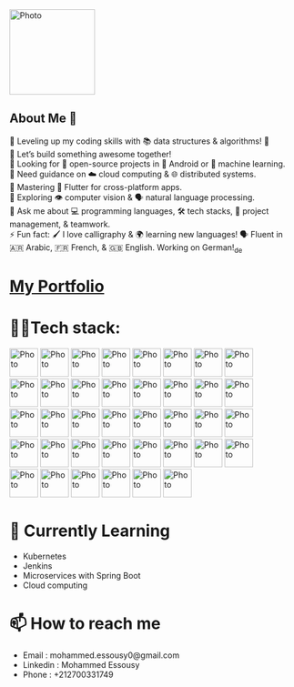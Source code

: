 
<img src="https://i.imgur.com/kLYQZVe.png" alt="Photo" style="height: 150px; width: 150px;">



## About Me 👋

🔭 Leveling up my coding skills with 📚 data structures & algorithms! 🧠</br>
👯 Let’s build something awesome together! </br>
🤖 Looking for 🤝 open-source projects in 📱 Android or 🤖 machine learning.</br>
🤝 Need guidance on ☁️ cloud computing & 🌐 distributed systems.</br>
🌱 Mastering 📱 Flutter for cross-platform apps. </br>
🔭 Exploring 👁️ computer vision & 🗣️ natural language processing.</br>
💬 Ask me about 💻 programming languages, 🛠️ tech stacks, 🤝 project management, &  teamwork.</br>
⚡ Fun fact: 🖌️ I love calligraphy & 🌍 learning new languages! 🗣️ Fluent in 🇦🇷 Arabic, 🇫🇷 French, & 🇬🇧 English. Working on German!<sub>de</sub></br>

<h1><a href="http://essousymohammed.me" style="style-decoration=none" >My Portfolio</a></h1>

<h1>👨‍💻Tech stack: </h1>
            

<span><img src="https://i.imgur.com/XZMEljd.png" alt="Photo" style="height: 50px; width: 50px;"></span>
<span><img src="https://i.imgur.com/JHYCKYp.png" alt="Photo" style="height: 50px; width: 50px;"></span>
<span><img src="https://i.imgur.com/UdgNc7C.png" alt="Photo" style="height: 50px; width: 50px;"></span>
<span><img src="https://i.imgur.com/uIhKRxb.png" alt="Photo" style="height: 50px; width: 50px;"></span>
<span><img src="https://i.imgur.com/nY6kiCk.png" alt="Photo" style="height: 50px; width: 50px;"></span>
<span><img src="https://i.imgur.com/nbOueG7.png" alt="Photo" style="height: 50px; width: 50px;"></span>
<span><img src="https://i.imgur.com/Fic7gW2.png" alt="Photo" style="height: 50px; width: 50px;"></span>
<span><img src="https://i.imgur.com/19q5ws7.png" alt="Photo" style="height: 50px; width: 50px;"></span><br>
<span><img src="https://i.imgur.com/2qwXPfW.png" alt="Photo" style="height: 50px; width: 50px;"></span>
<span><img src="https://i.imgur.com/SRjli62.png" alt="Photo" style="height: 50px; width: 50px;"></span>
<span><img src="https://i.imgur.com/JHyInqZ.png" alt="Photo" style="height: 50px; width: 50px;"></span>
<span><img src="https://i.imgur.com/PvWMvXe.png" alt="Photo" style="height: 50px; width: 50px;"></span>
<span><img src="https://i.imgur.com/ElrwqbG.png" alt="Photo" style="height: 50px; width: 50px;"></span>
<span><img src="https://i.imgur.com/nzGXFuy.png" alt="Photo" style="height: 50px; width: 50px;"></span>
<span><img src="https://i.imgur.com/ubt3Jby.png" alt="Photo" style="height: 50px; width: 50px;"></span>
<span><img src="https://i.imgur.com/HjpJXOS.png" alt="Photo" style="height: 50px; width: 50px;"></span><br>
<span><img src="https://i.imgur.com/KxzF2ie.png" alt="Photo" style="height: 50px; width: 50px;"></span>
<span><img src="https://i.imgur.com/hgzO5NT.png" alt="Photo" style="height: 50px; width: 50px;"></span>
<span><img src="https://i.imgur.com/H1Odf1E.png" alt="Photo" style="height: 50px; width: 50px;"></span>
<span><img src="https://i.imgur.com/2vF0yEx.png" alt="Photo" style="height: 50px; width: 50px;"></span>
<span><img src="https://i.imgur.com/Mf1SnVU.png" alt="Photo" style="height: 50px; width: 50px;"></span>
<span><img src="https://i.imgur.com/tRx7L0f.png" alt="Photo" style="height: 50px; width: 50px;"></span>
<span><img src="https://i.imgur.com/0bS1kBt.png" alt="Photo" style="height: 50px; width: 50px;"></span>
<span><img src="https://i.imgur.com/hNCuE2y.png" alt="Photo" style="height: 50px; width: 50px;"></span><br>
<span><img src="https://i.imgur.com/lUNpDHT.png" alt="Photo" style="height: 50px; width: 50px;"></span>
<span><img src="https://i.imgur.com/YkVMkz3.png" alt="Photo" style="height: 50px; width: 50px;"></span>
<span><img src="https://i.imgur.com/QlGXGcO.png" alt="Photo" style="height: 50px; width: 50px;"></span>
<span><img src="https://i.imgur.com/j4Z2MRG.png" alt="Photo" style="height: 50px; width: 50px;"></span>
<span><img src="https://i.imgur.com/B0yAMeY.png" alt="Photo" style="height: 50px; width: 50px;"></span>
<span><img src="https://i.imgur.com/UYhEwls.png" alt="Photo" style="height: 50px; width: 50px;"></span>
<span><img src="https://i.imgur.com/VlXacQZ.png" alt="Photo" style="height: 50px; width: 50px;"></span>
<span><img src="https://i.imgur.com/UDDaYfC.png" alt="Photo" style="height: 50px; width: 50px;"></span><br>
<span><img src="https://i.imgur.com/lcb96NM.png" alt="Photo" style="height: 50px; width: 50px;"></span>
<span><img src="https://i.imgur.com/JSt0Ord.png" alt="Photo" style="height: 50px; width: 50px;"></span>
<span><img src="https://i.imgur.com/8sRAT8o.png" alt="Photo" style="height: 50px; width: 50px;"></span>
<span><img src="https://i.imgur.com/NtYnRBq.png" alt="Photo" style="height: 50px; width: 50px;"></span>
<span><img src="https://i.imgur.com/7hwdhHE.png" alt="Photo" style="height: 50px; width: 50px;"></span>
<span><img src="https://i.imgur.com/jkCBkvE.png" alt="Photo" style="height: 50px; width: 50px;"></span><br>

<h1>🌱 Currently Learning</h1> 
            <ul>
              <li>Kubernetes</li>
              <li>Jenkins</li>
              <li> Microservices with Spring Boot</li>
              <li>Cloud computing</li>
            </ul>  

<h1>📫 How to reach me </h1>
            <ul>
              <li>Email : mohammed.essousy0@gmail.com</li>
              <li> Linkedin : Mohammed Essousy</li>
              <li>Phone : +212700331749</li>
            </ul> 






